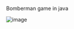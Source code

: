 Bomberman game in java


![image](https://user-images.githubusercontent.com/22189126/179818952-2ee8f97f-6d76-4fab-bdab-594fe4d15af6.png)
